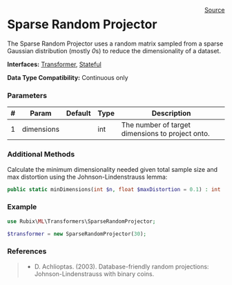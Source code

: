 <span style="float:right;"><a href="https://github.com/RubixML/RubixML/blob/master/src/Transformers/SparseRandomProjector.php">Source</a></span>

# Sparse Random Projector
The Sparse Random Projector uses a random matrix sampled from a sparse Gaussian distribution (mostly *0*s) to reduce the dimensionality of a dataset.

**Interfaces:** [Transformer](api.md#transformer), [Stateful](api.md#stateful)

**Data Type Compatibility:** Continuous only

### Parameters
| # | Param | Default | Type | Description |
|---|---|---|---|---|
| 1 | dimensions | | int | The number of target dimensions to project onto. |

### Additional Methods
Calculate the minimum dimensionality needed given total sample size and max distortion using the Johnson-Lindenstrauss lemma:
```php
public static minDimensions(int $n, float $maxDistortion = 0.1) : int
```

### Example
```php
use Rubix\ML\Transformers\SparseRandomProjector;

$transformer = new SparseRandomProjector(30);
```

### References
>- D. Achlioptas. (2003). Database-friendly random projections: Johnson-Lindenstrauss with binary coins.